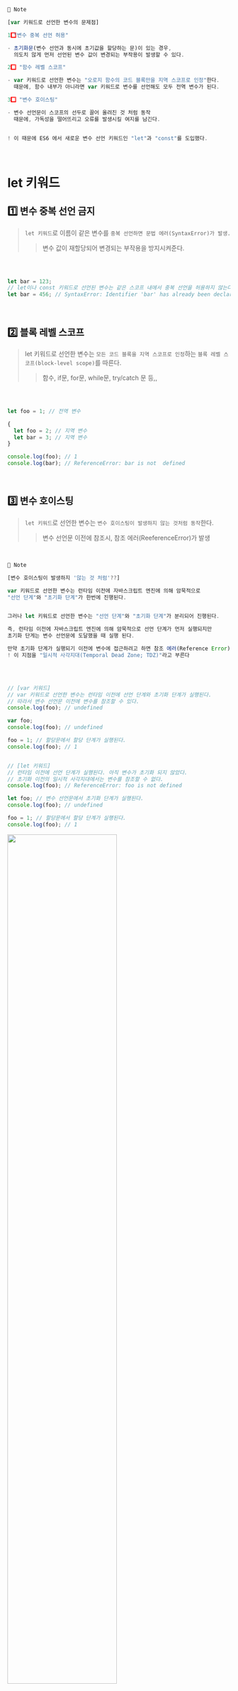 ```js
🔎 Note

[var 키워드로 선언한 변수의 문제점]

1️⃣ "변수 중복 선언 허용"

- 초기화문(변수 선언과 동시에 초기값을 할당하는 문)이 있는 경우,
  의도치 않게 먼저 선언된 변수 값이 변경되는 부작용이 발생할 수 있다.

2️⃣ "함수 레벨 스코프"

- var 키워드로 선언한 변수는 "오로지 함수의 코드 블록만을 지역 스코프로 인정"한다.
  때문에, 함수 내부가 아니라면 var 키워드로 변수를 선언해도 모두 전역 변수가 된다.

3️⃣ "변수 호이스팅"

- 변수 선언문이 스코프의 선두로 끌어 올려진 것 처럼 동작
  때문에, 가독성을 떨어뜨리고 오류를 발생시킬 여지를 남긴다.


! 이 때문에 ES6 에서 새로운 변수 선언 키워드인 "let"과 "const"를 도입했다.
```
<br>

# let 키워드

## 1️⃣ 변수 중복 선언 금지

> `let 키워드`로 이름이 같은 변수를 `중복 선언하면 문법 에러(SyntaxError)가 발생.`
>> 변수 값이 재할당되어 변경되는 부작용을 방지시켜준다.
<br>

```js

let bar = 123;
// let이나 const 키워드로 선언된 변수는 같은 스코프 내에서 중복 선언을 허용하지 않는다.
let bar = 456; // SyntaxError: Identifier 'bar' has already been declared

```
<br>

## 2️⃣ 블록 레벨 스코프

> let 키워드로 선언한 변수는 `모든 코드 블록을 지역 스코프로 인정`하는 `블록 레벨 스코프(block-level scope)`를 따른다.
>> 함수, if문, for문, while문, try/catch 문 등,,
<br>

```js

let foo = 1; // 전역 변수

{
  let foo = 2; // 지역 변수
  let bar = 3; // 지역 변수
}

console.log(foo); // 1
console.log(bar); // ReferenceError: bar is not  defined

```
<br>

## 3️⃣ 변수 호이스팅

> `let 키워드`로 선언한 변수는 `변수 호이스팅이 발생하지 않는 것처럼 동작`한다.
>> 변수 선언문 이전에 참조시, 참조 에러(ReeferenceError)가 발생
<br>

```js
🔎 Note

[변수 호이스팅이 발생하지 '않는 것 처럼'??]

var 키워드로 선언한 변수는 런타임 이전에 자바스크립트 엔진에 의해 암묵적으로
"선언 단계"와 "초기화 단계"가 한번에 진행된다.


그러나 let 키워드로 선언한 변수는 "선언 단계"와 "초기화 단계"가 분리되어 진행된다.

즉, 런타임 이전에 자바스크립트 엔진에 의해 암묵적으로 선언 단계가 먼저 실행되지만
초기화 단게는 변수 선언문에 도달했을 때 실행 된다.

만약 초기화 단계가 실행되기 이전에 변수에 접근하려고 하면 참조 에러(Reference Error)가 발생한다.
! 이 지점을 "일시적 사각지대(Temporal Dead Zone; TDZ)"라고 부른다
```
<br>

```js

// [var 키워드]
// var 키워드로 선언한 변수는 런타임 이전에 선언 단계와 초기화 단계가 실행된다.
// 따라서 변수 선언문 이전에 변수를 참조할 수 있다.
console.log(foo); // undefined

var foo;
console.log(foo); // undefined

foo = 1; // 할당문에서 할당 단계가 실행된다.
console.log(foo); // 1


// [let 키워드]
// 런타임 이전에 선언 단계가 실행된다. 아직 변수가 초기화 되지 않았다.
// 초기화 이전의 일시적 사각지대에서는 변수를 참조할 수 없다.
console.log(foo); // ReferenceError: foo is not defined

let foo; // 변수 선언문에서 초기화 단계가 실행된다.
console.log(foo); // undefined

foo = 1; // 할당문에서 할당 단계가 실행된다.
console.log(foo); // 1

```
<img src="var&let.png" width="70%">
<br>

## 4️⃣ 전역 객체와 let

> `let 키워드`로 선언한 전역 변수는 `전역 객체의 프로퍼티가 아니다.`
>> var 키워드로 선언한 전역 변수와 전역 함수, 암묵적 전역은 전역 객체 window의 프로퍼티가 된다.
<br>

```js

// [var 키워드]
// 전역 변수
var x = 1;
// 암묵적 전역
y = 2;
// 전역 함수
function foo() {}

// var 키워드로 선언한 전역 변수는 전역 객체 window의 프로퍼티다.
console.log(window.x); // 1
// 전역 객체 window의 프로퍼티는 전역 변수처럼 사용할 수 있다.
console.log(x); // 1


// [let 키워드]
let x = 1;

// let, const 키워드로 선언한 전역 변수는 전역 객체 window의 프로퍼티가 아니다.
console.log(window.x); // undefined
console.log(x); // 1

```
<br>

# const 키워드

> 💡 `const 키워드`는 `상수(constant)를 선언하기 위해 사용`한다.
>> 그러나 반드시 상수만을 위해 사용하지는 않는다.

> 💡 `const 키워드의 특징은 let 키워드와 대부분 동일`하다.
>> 블록 레벨 스코프, 변수 호이스팅이 발생하지 않는 것 처럼 동작
<br>

## 1️⃣ 선언과 초기화

> `const 키워드`로 선언한 변수는 반드시 `선언과 동시에 초기화`해야 한다.
<br>

```js

const foo = 1;

// 그렇지 않으면 문법 에러가 발생한다.
const foo; // SyntaxError: Missing initializer in const declaration

```
<br>

## 2️⃣ 재할당 금지

> `const 키워드로 선언한 변수는 재할당이 금지`된다.
>> var 또는 let 키워드로 선언한 변수는 재할당이 자유롭다.
<br>

```js

const foo = 1;
foo = 2; // TypeError: Assignment to constant variable.

```
<br>

## 3️⃣ 상수

> `상수(const)` : 재할당이 금지된 변수
>> `상수도` 값을 저장하기 위한 메모리 공간이 필요하므로 `변수`라고 할 수 있다.

>> 단, `변수는 언제든지 재할당을 통해 변수 값을 변경`할 수 있지만 `상수는 재할당이 금지`된다.
<br>

- 상수는 상태 유지와 가독성, 유지보수의 편의를 위해 적극적으로 사용하자!
- 일반적으로 상수의 이름은 대문자로 선언한다.
- 여러 단어로 이뤄진 경우에는 언더스코어(_)로 구분해서 스네이크 케이스로 표현한다.
<br>

### 상수에 원시 값을 할당했을 때

> `const 키워드`에 의해 `재할당이 금지`되므로 할당된 값을 변경할 수 없다.
>> 원시 값은 `변경할 수 없는 값(immutable value)`이기 때문이다.
<br>

```js

// 일반적으로 상수 이름은 대문자로 선언한다.
// 변수 이름을 대문자로 선언해 상수임을 명확히 나타낸다.
const TAX_RATE = 0.1;

let preTaxPrice = 100;

let afterTaxPrice = preTaxPrice + (preTaxPrice * TAX_RATE);

console.log(afterTaxPrice); // 110

```
<br>

### 상수에 객체를 할당 했을 때

> `const 키워드`로 선언된 변수에 `객체를 할당한 경우 값을 변경`할 수 있다.
>> `객체는 재할당 없이도 직접 변경이 가능하기 때문`이다.
<br>

```js

const person = {
  name: 'Lee'
};

// 객체는 변경 가능한 값이다. 따라서 재할당 없이 변경이 가능하다.
person.name = 'Kim';

console.log(person); // {name: "Kim"}

```

- **const 키워드는 재할당을 금지할 뿐 "불변"을 의미하지는 않는다.**
  - 프로퍼티 동적 생성, 삭제, 프로퍼티 값의 변경을 통해 객체가 변경되더라도,
    변수에 할당된 참조 값은 변경되지 않는다.
